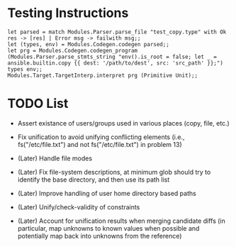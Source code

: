 # Testing Instructions
```
let parsed = match Modules.Parser.parse_file "test_copy.type" with Ok res -> [res] | Error msg -> failwith msg;;
let (types, env) = Modules.Codegen.codegen parsed;;
let prg = Modules.Codegen.codegen_program (Modules.Parser.parse_stmts_string "env().is_root = false; let _ = ansible.builtin.copy {{ dest: '/path/to/dest', src: 'src_path' }};") types env;;
Modules.Target.TargetInterp.interpret prg (Primitive Unit);;
```

# TODO List
- Assert existance of users/groups used in various places (copy, file, etc.)
- Fix unification to avoid unifying conflicting elements (i.e.,
  fs("/etc/file.txt") and not fs("/etc/file.txt") in problem 13)

- (Later) Handle file modes
- (Later) Fix file-system descriptions, at minimum glob should try to identify
  the base directory, and then use its path list
- (Later) Improve handling of user home directory based paths
- (Later) Unify/check-validity of constraints
- (Later) Account for unification results when merging candidate diffs (in
  particular, map unknowns to known values when possible and potentially map
  back into unknowns from the reference)
